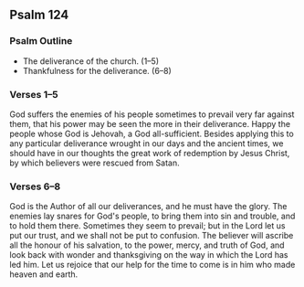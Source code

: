 ## Psalm 124

### Psalm Outline

- The deliverance of the church. (1–5)
- Thankfulness for the deliverance. (6–8)

### Verses 1–5

God suffers the enemies of his people sometimes to prevail very far against them, that his power may be seen the more in their deliverance. Happy the people whose God is Jehovah, a God all-sufficient. Besides applying this to any particular deliverance wrought in our days and the ancient times, we should have in our thoughts the great work of redemption by Jesus Christ, by which believers were rescued from Satan.

### Verses 6–8

God is the Author of all our deliverances, and he must have the glory. The enemies lay snares for God's people, to bring them into sin and trouble, and to hold them there. Sometimes they seem to prevail; but in the Lord let us put our trust, and we shall not be put to confusion. The believer will ascribe all the honour of his salvation, to the power, mercy, and truth of God, and look back with wonder and thanksgiving on the way in which the Lord has led him. Let us rejoice that our help for the time to come is in him who made heaven and earth.

